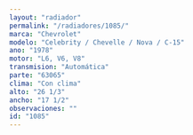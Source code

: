 ```yaml
---
layout: "radiador"
permalink: "/radiadores/1085/"
marca: "Chevrolet"
modelo: "Celebrity / Chevelle / Nova / C-15"
ano: "1978"
motor: "L6, V6, V8"
transmision: "Automática"
parte: "63065"
clima: "Con clima"
alto: "26 1/3"
ancho: "17 1/2"
observaciones: ""
id: "1085"
---
```


